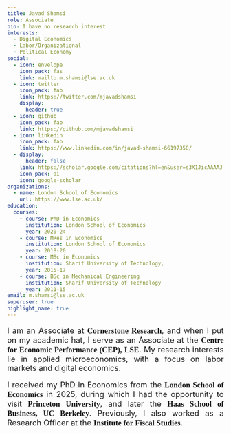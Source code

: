 ```yaml
---
title: Javad Shamsi
role: Associate
bio: I have no research interest
interests:
  - Digital Economics
  - Labor/Organizational
  - Political Economy
social:
  - icon: envelope
    icon_pack: fas
    link: mailto:m.shamsi@lse.ac.uk
  - icon: twitter
    icon_pack: fab
    link: https://twitter.com/mjavadshamsi
    display:
      header: true
  - icon: github
    icon_pack: fab
    link: https://github.com/mjavadshamsi
  - icon: linkedin
    icon_pack: fab
    link: https://www.linkedin.com/in/javad-shamsi-66197358/
  - display:
      header: false
    link: https://scholar.google.com/citations?hl=en&user=s3X1JicAAAAJ
    icon_pack: ai
    icon: google-scholar
organizations:
  - name: London School of Economics
    url: https://www.lse.ac.uk/
education:
  courses:
    - course: PhD in Economics
      institution: London School of Economics
      year: 2020-24
    - course: MRes in Economics
      institution: London School of Economics
      year: 2018-20
    - course: MSc in Economics
      institution: Sharif University of Technology,
      year: 2015-17
    - course: BSc in Mechanical Engineering
      institution: Sharif University of Technology
      year: 2011-15
email: m.shamsi@lse.ac.uk
superuser: true
highlight_name: true
---
```

<p style="font-size: 18px; text-align: justify;">
   I am an Associate at <span style="font-size: 18px; font-family: 'Georgia', serif; font-weight: bold;"><a href="https://www.cornerstone.com" target="_blank" style="text-decoration: none; color: inherit;">Cornerstone Research</a></span>, and when I put on my academic hat, I serve as an Associate at the <span style="font-size: 18px; font-family: 'Georgia', serif; font-weight: bold;"><a href="https://cep.lse.ac.uk/" target="_blank" style="text-decoration: none; color: inherit;">Centre for Economic Performance (CEP), LSE</a></span>. My research interests lie in applied microeconomics, with a focus on labor markets and digital economics.
</p>

<p style="font-size: 18px; text-align: justify;">
   I received my PhD in Economics from the <span style="font-size: 18px; font-family: 'Georgia', serif; font-weight: bold;">London School of Economics</span> in 2025, during which I had the opportunity to visit <span style="font-size: 18px; font-family: 'Georgia', serif; font-weight: bold;">Princeton University</span>, and later the <span style="font-size: 18px; font-family: 'Georgia', serif; font-weight: bold;">Haas School of Business, UC Berkeley</span>. Previously, I also worked as a Research Officer at the <span style="font-size: 18px; font-family: 'Georgia', serif; font-weight: bold;"><a href="https://ifs.org.uk" target="_blank" style="text-decoration: none; color: inherit;">Institute for Fiscal Studies</a></span>.
</p>